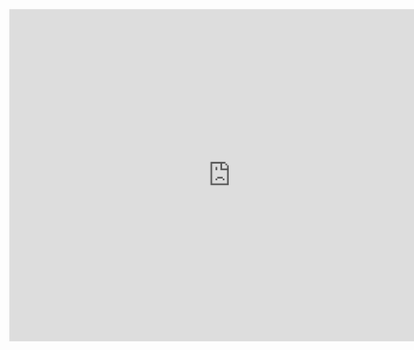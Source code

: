 <iframe src="https://calendar.google.com/calendar/embed?height=600&amp;wkst=1&amp;bgcolor=%23ffffff&amp;ctz=America%2FMexico_City&amp;src=NzBuc2FuamEyYTJzMXBmOGM1ajNwMjRvcDBAZ3JvdXAuY2FsZW5kYXIuZ29vZ2xlLmNvbQ&amp;src=Y21mYjh1NWQxcWxzMGhkOHN1OTZlZmJlM2NAZ3JvdXAuY2FsZW5kYXIuZ29vZ2xlLmNvbQ&amp;color=%23616161&amp;color=%23616161&amp;mode=WEEK&amp;hl=es_419&amp;title=Calendario%20Escolar%20Secreto" style="border-width:0" width="800" height="600" frameborder="0" scrolling="no"></iframe>
